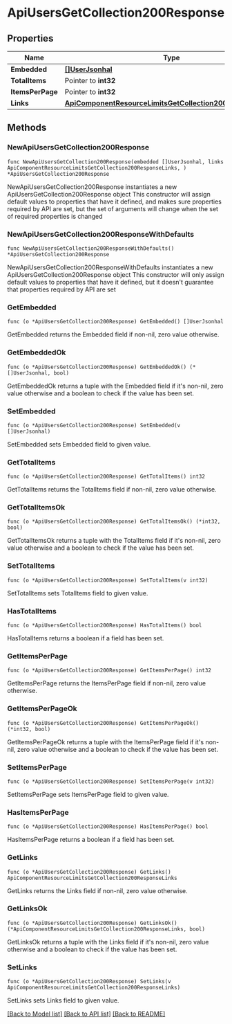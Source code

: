 # ApiUsersGetCollection200Response

## Properties

Name | Type | Description | Notes
------------ | ------------- | ------------- | -------------
**Embedded** | [**[]UserJsonhal**](UserJsonhal.md) |  | 
**TotalItems** | Pointer to **int32** |  | [optional] 
**ItemsPerPage** | Pointer to **int32** |  | [optional] 
**Links** | [**ApiComponentResourceLimitsGetCollection200ResponseLinks**](ApiComponentResourceLimitsGetCollection200ResponseLinks.md) |  | 

## Methods

### NewApiUsersGetCollection200Response

`func NewApiUsersGetCollection200Response(embedded []UserJsonhal, links ApiComponentResourceLimitsGetCollection200ResponseLinks, ) *ApiUsersGetCollection200Response`

NewApiUsersGetCollection200Response instantiates a new ApiUsersGetCollection200Response object
This constructor will assign default values to properties that have it defined,
and makes sure properties required by API are set, but the set of arguments
will change when the set of required properties is changed

### NewApiUsersGetCollection200ResponseWithDefaults

`func NewApiUsersGetCollection200ResponseWithDefaults() *ApiUsersGetCollection200Response`

NewApiUsersGetCollection200ResponseWithDefaults instantiates a new ApiUsersGetCollection200Response object
This constructor will only assign default values to properties that have it defined,
but it doesn't guarantee that properties required by API are set

### GetEmbedded

`func (o *ApiUsersGetCollection200Response) GetEmbedded() []UserJsonhal`

GetEmbedded returns the Embedded field if non-nil, zero value otherwise.

### GetEmbeddedOk

`func (o *ApiUsersGetCollection200Response) GetEmbeddedOk() (*[]UserJsonhal, bool)`

GetEmbeddedOk returns a tuple with the Embedded field if it's non-nil, zero value otherwise
and a boolean to check if the value has been set.

### SetEmbedded

`func (o *ApiUsersGetCollection200Response) SetEmbedded(v []UserJsonhal)`

SetEmbedded sets Embedded field to given value.


### GetTotalItems

`func (o *ApiUsersGetCollection200Response) GetTotalItems() int32`

GetTotalItems returns the TotalItems field if non-nil, zero value otherwise.

### GetTotalItemsOk

`func (o *ApiUsersGetCollection200Response) GetTotalItemsOk() (*int32, bool)`

GetTotalItemsOk returns a tuple with the TotalItems field if it's non-nil, zero value otherwise
and a boolean to check if the value has been set.

### SetTotalItems

`func (o *ApiUsersGetCollection200Response) SetTotalItems(v int32)`

SetTotalItems sets TotalItems field to given value.

### HasTotalItems

`func (o *ApiUsersGetCollection200Response) HasTotalItems() bool`

HasTotalItems returns a boolean if a field has been set.

### GetItemsPerPage

`func (o *ApiUsersGetCollection200Response) GetItemsPerPage() int32`

GetItemsPerPage returns the ItemsPerPage field if non-nil, zero value otherwise.

### GetItemsPerPageOk

`func (o *ApiUsersGetCollection200Response) GetItemsPerPageOk() (*int32, bool)`

GetItemsPerPageOk returns a tuple with the ItemsPerPage field if it's non-nil, zero value otherwise
and a boolean to check if the value has been set.

### SetItemsPerPage

`func (o *ApiUsersGetCollection200Response) SetItemsPerPage(v int32)`

SetItemsPerPage sets ItemsPerPage field to given value.

### HasItemsPerPage

`func (o *ApiUsersGetCollection200Response) HasItemsPerPage() bool`

HasItemsPerPage returns a boolean if a field has been set.

### GetLinks

`func (o *ApiUsersGetCollection200Response) GetLinks() ApiComponentResourceLimitsGetCollection200ResponseLinks`

GetLinks returns the Links field if non-nil, zero value otherwise.

### GetLinksOk

`func (o *ApiUsersGetCollection200Response) GetLinksOk() (*ApiComponentResourceLimitsGetCollection200ResponseLinks, bool)`

GetLinksOk returns a tuple with the Links field if it's non-nil, zero value otherwise
and a boolean to check if the value has been set.

### SetLinks

`func (o *ApiUsersGetCollection200Response) SetLinks(v ApiComponentResourceLimitsGetCollection200ResponseLinks)`

SetLinks sets Links field to given value.



[[Back to Model list]](../README.md#documentation-for-models) [[Back to API list]](../README.md#documentation-for-api-endpoints) [[Back to README]](../README.md)



